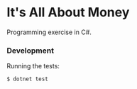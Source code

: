 # It's All About Money

Programming exercise in C#.

### Development

Running the tests:

```
$ dotnet test
```
